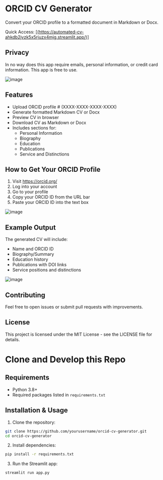 # ORCID CV Generator

Convert your ORCID profile to a formatted document in Markdown or Docx.

Quick Access: [[(https://automated-cv-ahkdb2jvzk5x5rjuzx4mjg.streamlit.app/)]](https://automated-cv-ahkdb2jvzk5x5rjuzx4mjg.streamlit.app/)

## Privacy
In no way does this app require emails, personal information, or credit card information. This app is free to use. 

![image](https://github.com/user-attachments/assets/481aae71-5065-46d3-9195-cee4171b545a)


## Features

- Upload ORCID profile # (XXXX-XXXX-XXXX-XXXX)
- Generate formatted Markdown CV or Docx
- Preview CV in browser
- Download CV as Markdown or Docx
- Includes sections for:
  - Personal Information
  - Biography
  - Education
  - Publications
  - Service and Distinctions

## How to Get Your ORCID Profile

1. Visit https://orcid.org/
2. Log into your account
3. Go to your profile
4. Copy your ORCID ID from the URL bar
5. Paste your ORCID ID into the text box

![image](https://github.com/user-attachments/assets/71f7f826-a471-4195-a656-f225356b2e9f)


## Example Output

The generated CV will include:
- Name and ORCID ID
- Biography/Summary
- Education history
- Publications with DOI links
- Service positions and distinctions

![image](https://github.com/user-attachments/assets/8cd0a894-fab9-4cb9-a943-2c883aa8f82c)


## Contributing

Feel free to open issues or submit pull requests with improvements.

## License

This project is licensed under the MIT License - see the LICENSE file for details.

# Clone and Develop this Repo

## Requirements

- Python 3.8+
- Required packages listed in `requirements.txt`

## Installation & Usage

1. Clone the repository:
```bash
git clone https://github.com/yourusername/orcid-cv-generator.git
cd orcid-cv-generator
```

2. Install dependencies:
```bash
pip install -r requirements.txt
```

3. Run the Streamlit app:
```bash
streamlit run app.py
```
